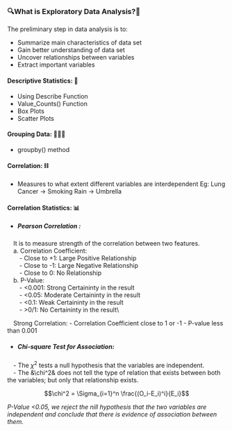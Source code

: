 ### 🔍What is Exploratory Data Analysis?🔎
The preliminary step in data analysis is to:
- Summarize main characteristics of data set
- Gain better understanding of data set
- Uncover relationships between variables
- Extract important variables

#### Descriptive Statistics: 📓
- Using Describe Function 
- Value_Counts() Function 
- Box Plots 
- Scatter Plots 

#### Grouping Data: 🧑‍🤝‍🧑
- groupby() method 

#### Correlation: ⛓️
- Measures to what extent different variables are interdependent
Eg:
Lung Cancer -> Smoking
Rain -> Umbrella

#### Correlation Statistics: 📊
- ##### Pearson Correlation :
&emsp;It is to measure strength of the correlation between two features.\
  &emsp;a. Correlation Coefficient:\
    &emsp;&emsp;- Close to +1: Large Positive Relationship\
    &emsp;&emsp;- Close to -1: Large Negative Relationship\
    &emsp;&emsp;- Close to 0: No Relationship\
  &emsp;b. P-Value:\
    &emsp;&emsp;- <0.001: Strong Certaininty in the result\
    &emsp;&emsp;- <0.05: Moderate Certaininty in the result\
    &emsp;&emsp;- <0.1: Weak Certaininty in the result\
    &emsp;&emsp;- >0/1: No Certaininty in the result\

  &emsp;Strong Correlation:
    - Correlation Coefficient close to 1 or -1
    - P-value less than 0.001

- ##### Chi-square Test for Association:
&emsp;- The $\chi^2$ tests a null hypothesis that the variables are independent.\
&emsp;- The &\chi^2& does not tell the type of relation that exists between both the variables; but only that relationship exists.

$$\chi^2 = \Sigma_{i=1}^n \frac{(O_i-E_i)^i}{E_i}$$

_P-Value <0.05, we reject the nill hypothesis that the two variables are independent and conclude that there is evidence of association between them._
